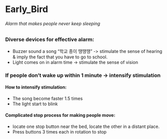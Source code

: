 # Early_Bird

###### Alarm that makes people never keep sleeping

### Diverse devices for effective alarm:
- Buzzer sound a song “학교 종이 땡땡땡”
-> stimulate the sense of hearing & imply the fact that you have to go to school.
- Light comes on in alarm time
-> stimulate the sense of vision

### If people don’t wake up within 1 minute -> intensify stimulation

#### How to intensify stimulation:
- The song become faster 1.5 times
- The light start to blink

#### Complicated stop process for making people move:
- locate one stop button near the bed, locate the other in a distant place.
- Press buttons  3 times each in rotation to stop

